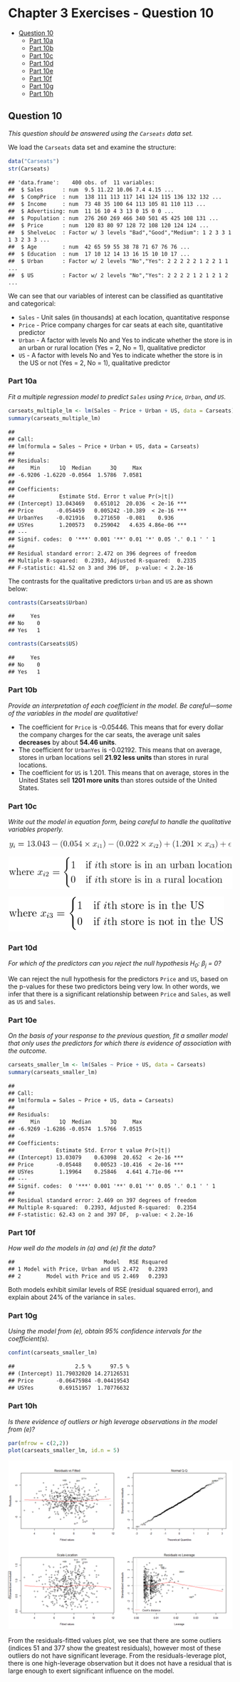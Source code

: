 Chapter 3 Exercises - Question 10
================

-   [Question 10](#question-10)
    -   [Part 10a](#part-10a)
    -   [Part 10b](#part-10b)
    -   [Part 10c](#part-10c)
    -   [Part 10d](#part-10d)
    -   [Part 10e](#part-10e)
    -   [Part 10f](#part-10f)
    -   [Part 10g](#part-10g)
    -   [Part 10h](#part-10h)

Question 10
-----------

*This question should be answered using the `Carseats` data set.*

We load the `Carseats` data set and examine the structure:

``` r
data("Carseats")
str(Carseats)
```

    ## 'data.frame':    400 obs. of  11 variables:
    ##  $ Sales      : num  9.5 11.22 10.06 7.4 4.15 ...
    ##  $ CompPrice  : num  138 111 113 117 141 124 115 136 132 132 ...
    ##  $ Income     : num  73 48 35 100 64 113 105 81 110 113 ...
    ##  $ Advertising: num  11 16 10 4 3 13 0 15 0 0 ...
    ##  $ Population : num  276 260 269 466 340 501 45 425 108 131 ...
    ##  $ Price      : num  120 83 80 97 128 72 108 120 124 124 ...
    ##  $ ShelveLoc  : Factor w/ 3 levels "Bad","Good","Medium": 1 2 3 3 1 1 3 2 3 3 ...
    ##  $ Age        : num  42 65 59 55 38 78 71 67 76 76 ...
    ##  $ Education  : num  17 10 12 14 13 16 15 10 10 17 ...
    ##  $ Urban      : Factor w/ 2 levels "No","Yes": 2 2 2 2 2 1 2 2 1 1 ...
    ##  $ US         : Factor w/ 2 levels "No","Yes": 2 2 2 2 1 2 1 2 1 2 ...

We can see that our variables of interest can be classified as quantitative and categorical:

-   `Sales` - Unit sales (in thousands) at each location, quantitative response
-   `Price` - Price company charges for car seats at each site, quantitative predictor
-   `Urban` - A factor with levels No and Yes to indicate whether the store is in an urban or rural location (Yes = 2, No = 1), qualitative predictor
-   `US` - A factor with levels No and Yes to indicate whether the store is in the US or not (Yes = 2, No = 1), qualitative predictor

### Part 10a

*Fit a multiple regression model to predict `Sales` using `Price`, `Urban`, and `US`.*

``` r
carseats_multiple_lm <- lm(Sales ~ Price + Urban + US, data = Carseats)
summary(carseats_multiple_lm)
```

    ## 
    ## Call:
    ## lm(formula = Sales ~ Price + Urban + US, data = Carseats)
    ## 
    ## Residuals:
    ##     Min      1Q  Median      3Q     Max 
    ## -6.9206 -1.6220 -0.0564  1.5786  7.0581 
    ## 
    ## Coefficients:
    ##              Estimate Std. Error t value Pr(>|t|)    
    ## (Intercept) 13.043469   0.651012  20.036  < 2e-16 ***
    ## Price       -0.054459   0.005242 -10.389  < 2e-16 ***
    ## UrbanYes    -0.021916   0.271650  -0.081    0.936    
    ## USYes        1.200573   0.259042   4.635 4.86e-06 ***
    ## ---
    ## Signif. codes:  0 '***' 0.001 '**' 0.01 '*' 0.05 '.' 0.1 ' ' 1
    ## 
    ## Residual standard error: 2.472 on 396 degrees of freedom
    ## Multiple R-squared:  0.2393, Adjusted R-squared:  0.2335 
    ## F-statistic: 41.52 on 3 and 396 DF,  p-value: < 2.2e-16

The contrasts for the qualitative predictors `Urban` and `US` are as shown below:

``` r
contrasts(Carseats$Urban)
```

    ##     Yes
    ## No    0
    ## Yes   1

``` r
contrasts(Carseats$US)
```

    ##     Yes
    ## No    0
    ## Yes   1

### Part 10b

*Provide an interpretation of each coefficient in the model. Be careful—some of the variables in the model are qualitative!*

-   The coefficient for `Price` is -0.05446. This means that for every dollar the company charges for the car seats, the average unit sales **decreases** by about **54.46 units**.
-   The coefficient for `UrbanYes` is -0.02192. This means that on average, stores in urban locations sell **21.92 less units** than stores in rural locations.
-   The coefficient for `US` is 1.201. This means that on average, stores in the United States sell **1201 more units** than stores outside of the United States.

### Part 10c

*Write out the model in equation form, being careful to handle the qualitative variables properly.*

![](equations/ch3_ex_10c_answer.png) <!-- $$ y_i = 13.043 - (0.054 \times x_{i1}) - (0.022 \times x_{i2}) + (1.201 \times x_{i3}) + \epsilon $$ -->

![](equations/ch3_ex_10c_qualitative1.png) <!-- $$ \text{where } x_{i2} =\begin{cases}1 & \text{if }i\text{th store is in an urban location}\\0 & \text{if }i\text{th store is in a rural location}\end{cases} $$ -->

![](equations/ch3_ex_10c_qualitative2.png) <!-- $$ \text{where } x_{i3} =\begin{cases}1 & \text{if }i\text{th store is in the US}\\0 & \text{if }i\text{th store is not in the US}\end{cases} $$ -->

### Part 10d

*For which of the predictors can you reject the null hypothesis H<sub>0</sub>: β<sub>j</sub> = 0?*

We can reject the null hypothesis for the predictors `Price` and `US`, based on the p-values for these two predictors being very low. In other words, we infer that there is a significant relationship between `Price` and `Sales`, as well as `US` and `Sales`.

### Part 10e

*On the basis of your response to the previous question, fit a smaller model that only uses the predictors for which there is evidence of association with the outcome.*

``` r
carseats_smaller_lm <- lm(Sales ~ Price + US, data = Carseats)
summary(carseats_smaller_lm)
```

    ## 
    ## Call:
    ## lm(formula = Sales ~ Price + US, data = Carseats)
    ## 
    ## Residuals:
    ##     Min      1Q  Median      3Q     Max 
    ## -6.9269 -1.6286 -0.0574  1.5766  7.0515 
    ## 
    ## Coefficients:
    ##             Estimate Std. Error t value Pr(>|t|)    
    ## (Intercept) 13.03079    0.63098  20.652  < 2e-16 ***
    ## Price       -0.05448    0.00523 -10.416  < 2e-16 ***
    ## USYes        1.19964    0.25846   4.641 4.71e-06 ***
    ## ---
    ## Signif. codes:  0 '***' 0.001 '**' 0.01 '*' 0.05 '.' 0.1 ' ' 1
    ## 
    ## Residual standard error: 2.469 on 397 degrees of freedom
    ## Multiple R-squared:  0.2393, Adjusted R-squared:  0.2354 
    ## F-statistic: 62.43 on 2 and 397 DF,  p-value: < 2.2e-16

### Part 10f

*How well do the models in (a) and (e) fit the data?*

    ##                            Model   RSE Rsquared
    ## 1 Model with Price, Urban and US 2.472   0.2393
    ## 2        Model with Price and US 2.469   0.2393

Both models exhibit similar levels of RSE (residual squared error), and explain about 24% of the variance in `sales`.

### Part 10g

*Using the model from (e), obtain 95% confidence intervals for the coefficient(s).*

``` r
confint(carseats_smaller_lm)
```

    ##                   2.5 %      97.5 %
    ## (Intercept) 11.79032020 14.27126531
    ## Price       -0.06475984 -0.04419543
    ## USYes        0.69151957  1.70776632

### Part 10h

*Is there evidence of outliers or high leverage observations in the model from (e)?*

``` r
par(mfrow = c(2,2))
plot(carseats_smaller_lm, id.n = 5)
```

![](chapter3_q10_files/figure-markdown_github-ascii_identifiers/q10%20diagnostic%20plots-1.png)

From the residuals-fitted values plot, we see that there are some outliers (indices 51 and 377 show the greatest residuals), however most of these outliers do not have significant leverage.
From the residuals-leverage plot, there is one high-leverage observation but it does not have a residual that is large enough to exert significant influence on the model.

